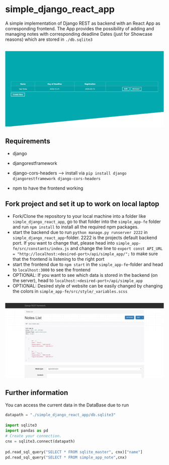 # simple_django_react_app
A simple implementation of Django REST as backend with an React App as corresponding frontend. The App provides the possibility of adding and managing notes with corresponding deadline Dates (just for Showcase reasons) which are stored in `./db.sqlite3`

<h2 align="center">
  <img src=https://github.com/papstchaka/simple_django_react_app/blob/master/simple_app-fe/src/assets/frontend_view.jpg alt="Frontend View" width="800px" />
</h2>

## Requirements
* django
* djangorestframework
* django-cors-headers
--> install via `pip install django djangorestframework django-cors-headers`

* npm to have the frontend working

## Fork project and set it up to work on local laptop
* Fork/Clone the repository to your local machine into a folder like `simple_django_react_app`, go to that folder into the `simple_app-fe` folder and run `npm install` to install all the required npm packages.
* start the backend due to run `python manage.py runserver 2222` in `simple_django_react_app`-folder. 2222 is the projects default backend port. If you want to change that, please head into `simple_app-fe/src/constants/index.js` and change the line to `export const API_URL = "http://localhost:<desired-port>/api/simple_app/";` to make sure that the frontend is listening to the right port
* start the frontend due to `npm start` in the `simple_app-fe`-folder and head to `localhost:3000` to see the frontend
* OPTIONAL: If you want to see which data is stored in the backend (on the server), head to `localhost:<desired-port>/api/simple_app`
* OPTIONAL: Desired style of website can be easily changed by changing the colors in `simple_app-fe/src/style/_variables.scss`

<h2 align="center">
  <img src=https://github.com/papstchaka/simple_django_react_app/blob/master/simple_app-fe/src/assets/backend_view.jpg alt="Backend View" width="800px" />
</h2>

## Further information
You can access the current data in the DataBase due to run 

```python
datapath = "./simple_django_react_app/db.sqlite3"

import sqlite3
import pandas as pd
# Create your connection.
cnx = sqlite3.connect(datapath)

pd.read_sql_query("SELECT * FROM sqlite_master", cnx)["name"]
pd.read_sql_query("SELECT * FROM simple_app_note",cnx)
```
